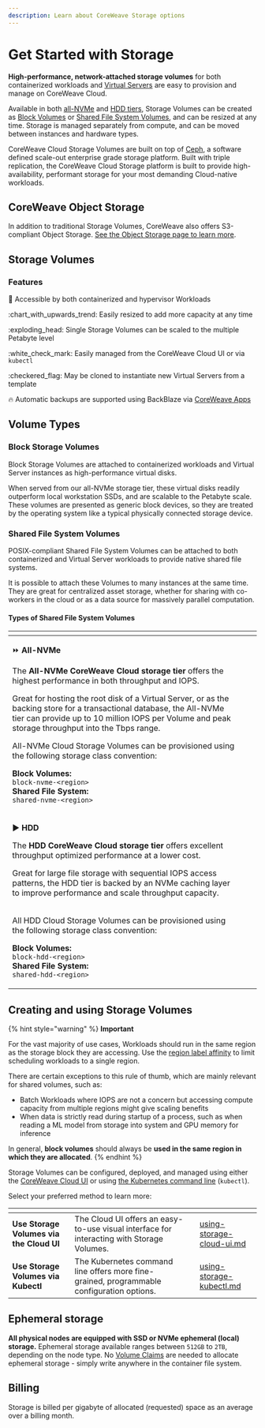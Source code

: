 ```yaml
---
description: Learn about CoreWeave Storage options
---
```


# Get Started with Storage

**High-performance, network-attached storage volumes** for both containerized workloads and [Virtual Servers](../../../virtual-servers/getting-started.md) are easy to provision and manage on CoreWeave Cloud.

Available in both [all-NVMe](./#types-of-shared-file-system-volumes) and [HDD tiers](./#types-of-shared-file-system-volumes), Storage Volumes can be created as [Block Volumes](./#block-storage-volumes) or [Shared File System Volumes](./#shared-file-system-volumes), and can be resized at any time. Storage is managed separately from compute, and can be moved between instances and hardware types.

CoreWeave Cloud Storage Volumes are built on top of [Ceph](https://docs.ceph.com/), a software defined scale-out enterprise grade storage platform. Built with triple replication, the CoreWeave Cloud Storage platform is built to provide high-availability, performant storage for your most demanding Cloud-native workloads.

## **CoreWeave Object Storage**

In addition to traditional Storage Volumes, CoreWeave also offers S3-compliant Object Storage. [See the Object Storage page to learn more](../object-storage.md).

## Storage Volumes

### Features

:handshake: Accessible by both containerized and hypervisor Workloads

:chart\_with\_upwards\_trend: Easily resized to add more capacity at any time

:exploding\_head: Single Storage Volumes can be scaled to the multiple Petabyte level

:white\_check\_mark: Easily managed from the CoreWeave Cloud UI or via `kubectl`

:checkered\_flag: May be cloned to instantiate new Virtual Servers from a template

:fire: Automatic backups are supported using BackBlaze via [CoreWeave Apps](../../coreweave-kubernetes/applications-catalog.md)

## Volume Types

### Block Storage Volumes

Block Storage Volumes are attached to containerized workloads and Virtual Server instances as high-performance virtual disks.

When served from our all-NVMe storage tier, these virtual disks readily outperform local workstation SSDs, and are scalable to the Petabyte scale. These volumes are presented as generic block devices, so they are treated by the operating system like a typical physically connected storage device.

### Shared File System Volumes

POSIX-compliant Shared File System Volumes can be attached to both containerized and Virtual Server workloads to provide native shared file systems.

It is possible to attach these Volumes to many instances at the same time. They are great for centralized asset storage, whether for sharing with co-workers in the cloud or as a data source for massively parallel computation.

#### Types of Shared File System Volumes

<table data-card-size="large" data-view="cards"><thead><tr><th></th><th></th><th></th></tr></thead><tbody><tr><td><p><span data-gb-custom-inline data-tag="emoji" data-code="23e9">⏩</span> <strong>All-NVMe</strong></p><p></p><p>The <strong>All-NVMe CoreWeave Cloud storage tier</strong> offers the highest performance in both throughput and IOPS.</p><p></p><p>Great for hosting the root disk of a Virtual Server, or as the backing store for a transactional database, the All-NVMe tier can provide up to 10 million IOPS per Volume and peak storage throughput into the Tbps range.</p><p></p><p>All-NVMe Cloud Storage Volumes can be provisioned using the following storage class convention:</p><p></p><p><strong>Block Volumes:</strong><br><strong></strong><code>block-nvme-&#x3C;region></code><br><strong>Shared File System:</strong><br><strong></strong><code>shared-nvme-&#x3C;region></code></p></td><td></td><td></td></tr><tr><td><p><strong></strong><span data-gb-custom-inline data-tag="emoji" data-code="25b6">▶</span> <strong>HDD</strong></p><p></p><p>The <strong>HDD CoreWeave Cloud storage tier</strong> offers excellent throughput optimized performance at a lower cost.</p><p></p><p>Great for large file storage with sequential IOPS access patterns, the HDD tier is backed by an NVMe caching layer to improve performance and scale throughput capacity.</p><p><br>All HDD Cloud Storage Volumes can be provisioned using the following storage class convention:<br></p><p><strong>Block Volumes:</strong><br><strong></strong><code>block-hdd-&#x3C;region></code><br><strong>Shared File System:</strong><br><strong></strong><code>shared-hdd-&#x3C;region></code></p></td><td></td><td></td></tr></tbody></table>

## Creating and using Storage Volumes

{% hint style="warning" %}
**Important**

For the vast majority of use cases, Workloads should run in the same region as the storage block they are accessing. Use the [region label affinity](../../../coreweave-kubernetes/label-selectors.md) to limit scheduling workloads to a single region.

There are certain exceptions to this rule of thumb, which are mainly relevant for shared volumes, such as:

* Batch Workloads where IOPS are not a concern but accessing compute capacity from multiple regions might give scaling benefits
* When data is strictly read during startup of a process, such as when reading a ML model from storage into system and GPU memory for inference

In general, **block volumes** should always be **used in the same region in which they are allocated**.
{% endhint %}

Storage Volumes can be configured, deployed, and managed using either the [CoreWeave Cloud UI](using-storage-cloud-ui.md) or using [the Kubernetes command line](using-storage-kubectl.md) (`kubectl`).

Select your preferred method to learn more:

<table data-card-size="large" data-view="cards"><thead><tr><th></th><th></th><th></th><th data-hidden data-card-target data-type="content-ref"></th></tr></thead><tbody><tr><td><strong>Use Storage Volumes via the Cloud UI</strong></td><td>The Cloud UI offers an easy-to-use visual interface for interacting with Storage Volumes.</td><td><strong></strong></td><td><a href="using-storage-cloud-ui.md">using-storage-cloud-ui.md</a></td></tr><tr><td><strong>Use Storage Volumes via Kubectl</strong></td><td>The Kubernetes command line offers more fine-grained, programmable configuration options.</td><td><strong></strong></td><td><a href="using-storage-kubectl.md">using-storage-kubectl.md</a></td></tr></tbody></table>

## Ephemeral storage

**All physical nodes are equipped with SSD or NVMe ephemeral (local) storage.** Ephemeral storage available ranges between `512GB` to `2TB`, depending on the node type. No [Volume Claims](https://kubernetes.io/docs/concepts/storage/persistent-volumes/) are needed to allocate ephemeral storage - simply write anywhere in the container file system.

## Billing

Storage is billed per gigabyte of allocated (requested) space as an average over a billing month.
